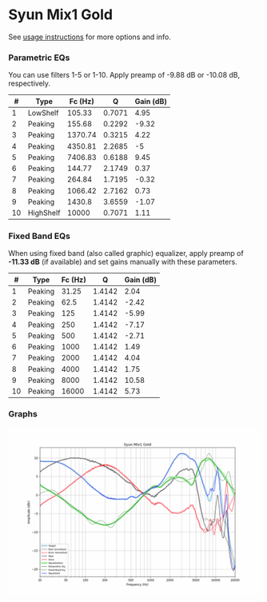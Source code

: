 # Syun Mix1 Gold
See [usage instructions](https://github.com/jaakkopasanen/AutoEq#usage) for more options and info.

### Parametric EQs
You can use filters 1-5 or 1-10. Apply preamp of -9.88 dB or -10.08 dB, respectively.

|   # | Type      |   Fc (Hz) |      Q |   Gain (dB) |
|-----|-----------|-----------|--------|-------------|
|   1 | LowShelf  |    105.33 | 0.7071 |        4.95 |
|   2 | Peaking   |    155.68 | 0.2292 |       -9.32 |
|   3 | Peaking   |   1370.74 | 0.3215 |        4.22 |
|   4 | Peaking   |   4350.81 | 2.2685 |       -5    |
|   5 | Peaking   |   7406.83 | 0.6188 |        9.45 |
|   6 | Peaking   |    144.77 | 2.1749 |        0.37 |
|   7 | Peaking   |    264.84 | 1.7195 |       -0.32 |
|   8 | Peaking   |   1066.42 | 2.7162 |        0.73 |
|   9 | Peaking   |   1430.8  | 3.6559 |       -1.07 |
|  10 | HighShelf |  10000    | 0.7071 |        1.11 |

### Fixed Band EQs
When using fixed band (also called graphic) equalizer, apply preamp of **-11.33 dB** (if available) and set gains manually with these parameters.

|   # | Type    |   Fc (Hz) |      Q |   Gain (dB) |
|-----|---------|-----------|--------|-------------|
|   1 | Peaking |     31.25 | 1.4142 |        2.04 |
|   2 | Peaking |     62.5  | 1.4142 |       -2.42 |
|   3 | Peaking |    125    | 1.4142 |       -5.99 |
|   4 | Peaking |    250    | 1.4142 |       -7.17 |
|   5 | Peaking |    500    | 1.4142 |       -2.71 |
|   6 | Peaking |   1000    | 1.4142 |        1.49 |
|   7 | Peaking |   2000    | 1.4142 |        4.04 |
|   8 | Peaking |   4000    | 1.4142 |        1.75 |
|   9 | Peaking |   8000    | 1.4142 |       10.58 |
|  10 | Peaking |  16000    | 1.4142 |        5.73 |

### Graphs
![](./Syun%20Mix1%20Gold.png)
